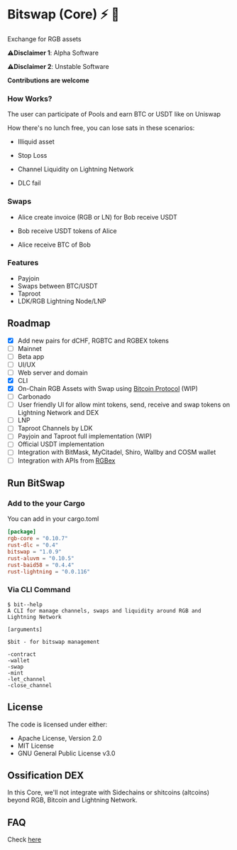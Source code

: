 # Bitswap (Core) ⚡ 💱

Exchange for RGB assets

⚠️**Disclaimer 1**: Alpha Software

⚠️**Disclaimer 2**: Unstable Software

**Contributions are welcome**

### How Works?

The user can participate of Pools and earn BTC or USDT like on Uniswap

How there's no lunch free, you can lose sats in these scenarios:

- Illiquid asset

- Stop Loss

- Channel Liquidity on Lightning Network

- DLC fail

### Swaps

- Alice create invoice (RGB or LN) for Bob receive USDT

- Bob receive USDT tokens of Alice

- Alice receive BTC of Bob

### Features

- Payjoin
- Swaps between BTC/USDT
- Taproot
- LDK/RGB Lightning Node/LNP

## Roadmap

- [x] Add new pairs for dCHF, RGBTC and RGBEX tokens
- [ ] Mainnet
- [ ] Beta app
- [ ] UI/UX
- [ ] Web server and domain
- [x] CLI
- [x] On-Chain RGB Assets with Swap using [Bitcoin Protocol](https://github.com/BP-WG/bp-core) (WIP)
- [ ] Carbonado
- [ ] User friendly UI for allow mint tokens, send, receive and swap tokens on Lightning Network and DEX
- [ ] LNP
- [ ] Taproot Channels by LDK
- [ ] Payjoin and Taproot full implementation (WIP)
- [ ] Official USDT implementation
- [ ] Integration with BitMask, MyCitadel, Shiro, Wallby and COSM wallet
- [ ] Integration with APIs from [RGBex](https://rgbex.io/)

## Run BitSwap

### Add to the your Cargo

You can add in your cargo.toml

```cargo.toml
[package]
rgb-core = "0.10.7"
rust-dlc = "0.4"
bitswap = "1.0.9"
rust-aluvm = "0.10.5"
rust-baid58 = "0.4.4"
rust-lightning = "0.0.116"
```
### Via CLI Command

```cli
$ bit--help
A CLI for manage channels, swaps and liquidity around RGB and Lightning Network

[arguments]

$bit - for bitswap management

-contract
-wallet
-swap
-mint
-let_channel
-close_channel

```
## License

The code is licensed under either:

-  Apache License, Version 2.0 
-  MIT License
-  GNU General Public License v3.0

## Ossification DEX

In this Core, we'll not integrate with Sidechains or shitcoins (altcoins) beyond RGB, Bitcoin and Lightning Network.

## FAQ

Check [here](https://github.com/BitSwap-BiFi/Bitswap-FAQ/)
